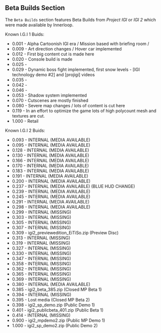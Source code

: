 ## Beta Builds Section
The `Beta Builds` section features Beta Builds from *Project IGI* or *IGI 2* which were made available by Innerloop.

Known I.G.I 1 Buids:
- 0.001 - Alpha Cartoonish IGI era / Mission based with briefing room / 
- 0.009 - Art direction changes / Hover car implemented
- 0.012 - First big content cut is made here
- 0.020 - Console build is made
- 0.025 - 
- 0.029 - Dynamic boss fight implemented, first snow levels - [IGI technology demo #2] and [projigi] videos
- 0.035 - 
- 0.042	- 
- 0.046 - 
- 0.053 - Shadow system implemented
- 0.070	- Cutscenes are mostly finished
- 0.080 - Severe map changes / lots of content is cut here
- 0.119 - In an effort to optimize the game lots of high polycount mesh and textures are cut.
- 1.000 - Retail

Known I.G.I 2 Buids:

- 0.093 - INTERNAL (MEDIA AVAILABLE)
- 0.095	- INTERNAL (MEDIA AVAILABLE)
- 0.128 - INTERNAL (MEDIA AVAILABLE)
- 0.130 - INTERNAL (MEDIA AVAILABLE)
- 0.166 - INTERNAL (MEDIA AVAILABLE)
- 0.170 - INTERNAL (MEDIA AVAILABLE)
- 0.183 - INTERNAL (MEDIA AVAILABLE)
- 0.191 - INTERNAL (MEDIA AVAILABLE)
- 0.200 - INTERNAL (MEDIA AVAILABLE)
- 0.237 - INTERNAL (MEDIA AVAILABLE)								(BLUE HUD CHANGE)
- 0.239 - INTERNAL (MEDIA AVAILABLE)
- 0.245 - INTERNAL (MEDIA AVAILABLE)
- 0.291 - INTERNAL (MEDIA AVAILABLE)
- 0.298 - INTERNAL (MEDIA AVAILABLE)
- 0.299 - INTERNAL (MISSING)
- 0.303 - INTERNAL (MISSING)
- 0.305 - INTERNAL (MISSING)
- 0.307 - INTERNAL (MISSING)
- 0.309 - igi2_previewedition_EiTiSo.zip							(Preview Disc)
- 0.313 - INTERNAL (MISSING)
- 0.319 - INTERNAL (MISSING)
- 0.327 - INTERNAL (MISSING)
- 0.330 - INTERNAL (MISSING)
- 0.347 - INTERNAL (MISSING)
- 0.358 - INTERNAL (MISSING)
- 0.362 - INTERNAL (MISSING)
- 0.365 - INTERNAL (MISSING)
- 0.369 - INTERNAL (MISSING)
- 0.380 - INTERNAL (MEDIA AVAILABLE)
- 0.385 - igi2_beta_385.zip											(Closed MP Beta 1)
- 0.394 - INTERNAL (MISSING)
- 0.395 - Lost media 												(Closed MP Beta 2)
- 0.398 - igi2_sp_demo.zip											(Public Demo 1)
- 0.401 - igi2_publicbeta_401.zip									(Public Beta 1)
- 0.414 - INTERNAL (MISSING)
- 0.900 - igi2_mpdemo2.zip											(Public MP Demo 1)
- 1.000 - igi2_sp_demo2.zip											(Public Demo 2)